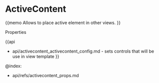 ActiveContent 
=============


{{memo Allows to place active element in other views. }}




<div class='h2'>Properties</div>

{{api
- api/activecontent_activecontent_config.md - sets controls that will be use in view template
}}





@index:
- api/refs/activecontent_props.md


